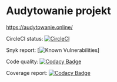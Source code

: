 # Audytowanie projekt

 https://audytowanie.online/

CircleCI status: [![CircleCI](https://dl.circleci.com/status-badge/img/gh/nadrowskyy/OCD_projekt/tree/main.svg?style=svg)](https://dl.circleci.com/status-badge/redirect/gh/nadrowskyy/OCD_projekt/tree/main)

Snyk report: [![Known Vulnerabilities](https://snyk.io/test/github/nadrowskyy/OCD_projekt/badge.svg "Snyk report")]

Code quality: [![Codacy Badge](https://app.codacy.com/project/badge/Grade/20d660c67b544359acea0587bca25eb4)](https://www.codacy.com/gh/nadrowskyy/OCD_projekt/dashboard?utm_source=github.com&amp;utm_medium=referral&amp;utm_content=nadrowskyy/OCD_projekt&amp;utm_campaign=Badge_Grade)

Coverage report: [![Codacy Badge](https://app.codacy.com/project/badge/Coverage/20d660c67b544359acea0587bca25eb4)](https://www.codacy.com/gh/nadrowskyy/OCD_projekt/dashboard?utm_source=github.com&utm_medium=referral&utm_content=nadrowskyy/OCD_projekt&utm_campaign=Badge_Coverage)
